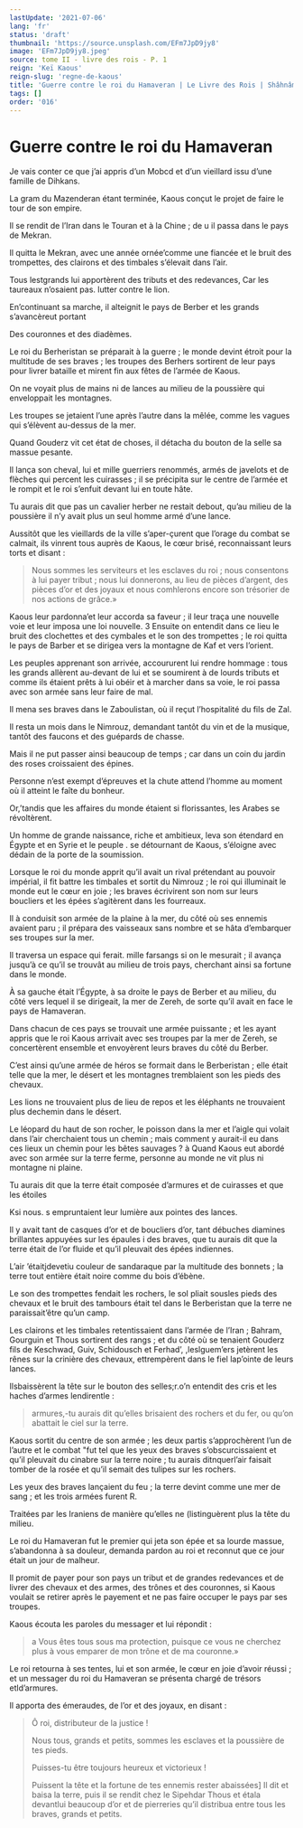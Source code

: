 ```yaml
---
lastUpdate: '2021-07-06'
lang: 'fr'
status: 'draft'
thumbnail: 'https://source.unsplash.com/EFm7JpD9jy8'
image: 'EFm7JpD9jy8.jpeg'
source: tome II - livre des rois - P. 1
reign: 'Keï Kaous'
reign-slug: 'regne-de-kaous'
title: 'Guerre contre le roi du Hamaveran | Le Livre des Rois | Shâhnâmeh'
tags: []
order: '016'
---
```


<!-- LTeX: language=fr -->

# Guerre contre le roi du Hamaveran

Je vais conter ce que j’ai appris d’un Mobcd et d’un vieillard issu d’une famille de Dihkans.

La gram du Mazenderan étant terminée, Kaous conçut le projet de faire le tour de son empire.

Il se rendit de l’Iran dans le Touran et à la Chine ; de u il passa dans le pays de Mekran.

Il quitta le Mekran, avec une année ornée’comme une fiancée et le bruit des trompettes, des clairons et des timbales s’élevait dans l’air.

Tous lestgrands lui apportèrent des tributs et des redevances, Car les taureaux n’osaient pas. lutter contre le lion.

En’continuant sa marche, il alteignit le pays de Berber et les grands s’avancèreut portant

Des couronnes et des diadèmes.

Le roi du Berheristan se préparait à la guerre ; le monde devint étroit pour la multitude de ses braves ; les troupes des Berhers sortirent de leur pays pour livrer bataille et mirent fin aux fêtes de l’armée de Kaous.

On ne voyait plus de mains ni de lances au milieu de la poussière qui enveloppait les montagnes.

Les troupes se jetaient l’une après l’autre dans la mêlée, comme les vagues qui s’élèvent au-dessus de la mer.

Quand Gouderz vit cet état de choses, il détacha du bouton de la selle sa massue pesante.

Il lança son cheval, lui et mille guerriers renommés, armés de javelots et de flèches qui percent les cuirasses ; il se précipita sur le centre de l’armée et le rompit et le roi s’enfuit devant lui en toute hâte.

Tu aurais dit que pas un cavalier herber ne restait debout, qu’au milieu de la poussière il n’y avait plus un seul homme armé d’une lance.

Aussitôt que les vieillards de la ville s’aper-çurent que l’orage du combat se calmait, ils vinrent tous auprès de Kaous, le cœur brisé, reconnaissant leurs torts et disant :

> Nous sommes les serviteurs et les esclaves du roi ; nous consentons à lui payer tribut ; nous lui donnerons, au lieu de pièces d’argent, des pièces d’or et des joyaux et nous comhlerons encore son trésorier de nos actions de grâce.»

Kaous leur pardonna’et leur accorda sa faveur ; il leur traça une nouvelle voie et leur imposa une loi nouvelle. 
 3 Ensuite on entendit dans ce lieu le bruit des clochettes et des cymbales et le son des trompettes ; le roi quitta le pays de Barber et se dirigea vers la montagne de Kaf et vers l’orient.

Les peuples apprenant son arrivée, accoururent lui rendre hommage : tous les grands allèrent au-devant de lui et se soumirent à de lourds tributs et comme ils étaient prêts à lui obéir et à marcher dans sa voie, le roi passa avec son armée sans leur faire de mal.

Il mena ses braves dans le Zaboulistan, où il reçut l’hospitalité du fils de Zal.

Il resta un mois dans le Nimrouz, demandant tantôt du vin et de la musique, tantôt des faucons et des guépards de chasse.

Mais il ne put passer ainsi beaucoup de temps ; car dans un coin du jardin des roses croissaient des épines.

Personne n’est exempt d’épreuves et la chute attend l’homme au moment où il atteint le faîte du bonheur.

Or,’tandis que les affaires du monde étaient si florissantes, les Arabes se révoltèrent.

Un homme de grande naissance, riche et ambitieux, leva son étendard en Égypte et en Syrie et le peuple .
se détournant de Kaous, s’éloigne avec dédain de la porte de la soumission.

Lorsque le roi du monde apprit qu’il avait un rival prétendant au pouvoir impérial, il fit battre les timbales et sortit du Nimrouz ; le roi qui illuminait le monde eut le cœur en joie ; les braves écrivirent son nom sur leurs boucliers et les épées s’agitèrent dans les fourreaux.

Il à conduisit son armée de la plaine à la mer, du côté où ses ennemis avaient paru ; il prépara des vaisseaux sans nombre et se hâta d’embarquer ses troupes sur la mer.

Il traversa un espace qui ferait. mille farsangs si on le mesurait ; il avança jusqu’à ce qu’il se trouvât au milieu de trois pays, cherchant ainsi sa fortune dans le monde.

À sa gauche était l’Égypte, à sa droite le pays de Berber et au milieu, du côté vers lequel il se dirigeait, la mer de Zereh, de sorte qu’il avait en face le pays de Hamaveran.

Dans chacun de ces pays se trouvait une armée puissante ; et les ayant appris que le roi Kaous arrivait avec ses troupes par la mer de Zereh, se concertèrent ensemble et envoyèrent leurs braves du côté du Berber.

C’est ainsi qu’une armée de héros se formait dans le Berberistan ; elle était telle que la mer, le désert et les montagnes tremblaient son les pieds des chevaux.

Les lions ne trouvaient plus de lieu de repos et les éléphants ne trouvaient plus dechemin dans le désert.

Le léopard du haut de son rocher, le poisson dans la mer et l’aigle qui volait dans l’air cherchaient tous un chemin ; mais comment y aurait-il eu dans ces lieux un chemin pour les bêtes sauvages ? à Quand Kaous eut abordé avec son armée sur la terre ferme, personne au monde ne vit plus ni montagne ni plaine.

Tu aurais dit que la terre était composée d’armures et de cuirasses et que les étoiles

Ksi nous. s empruntaient leur lumière aux pointes des lances.

Il y avait tant de casques d’or et de boucliers d’or, tant débuches diamines brillantes appuyées sur les épaules i des braves, que tu aurais dit que la terre était de l’or fluide et qu’il pleuvait des épées indiennes.

L’air ’étaitjdevetiu couleur de sandaraque par la multitude des bonnets ; la terre tout entière était noire comme du bois d’ébène.

Le son des trompettes fendait les rochers, le sol pliait sousles pieds des chevaux et le bruit des tambours était tel dans le Berberistan que la terre ne paraissait’être qu’un camp.

Les clairons et les timbales retentissaient dans l’armée de l’Iran ; Bahram, Gourguin et Thous sortirent des rangs ; et du côté où se tenaient Gouderz fils de Keschwad, Guiv, Schidousch et Ferhad’, ,leslguem’ers jetèrent les rênes sur la crinière des chevaux, ettrempèrent dans le fiel lap’ointe de leurs lances.

Ilsbaissèrent la tête sur le bouton des selles;r.o’n entendit des cris et les haches d’armes lendirentle :

> armures,-tu aurais dit qu’elles brisaient des rochers et du fer, ou qu’on abattait le ciel sur la terre.

Kaous sortit du centre de son armée ; les deux partis s’approchèrent l’un de l’autre et le combat "fut tel que les yeux des braves s’obscurcissaient et qu’il pleuvait du cinabre sur la terre noire ; tu aurais ditnquerl’air faisait tomber de la rosée et qu’il semait des tulipes sur les rochers.

Les yeux des braves lançaient du feu ; la terre devint comme une mer de sang ; et les trois armées furent R.

Traitées par les Iraniens de manière qu’elles ne (listinguèrent plus la tête du milieu.

Le roi du Hamaveran fut le premier qui jeta son épée et sa lourde massue, s’abandonna à sa douleur, demanda pardon au roi et reconnut que ce jour était un jour de malheur.

Il promit de payer pour son pays un tribut et de grandes redevances et de livrer des chevaux et des armes, des trônes et des couronnes, si Kaous voulait se retirer après le payement et ne pas faire occuper le pays par ses troupes.

Kaous écouta les paroles du messager et lui répondit :

> a Vous êtes tous sous ma protection, puisque ce vous ne cherchez plus à vous emparer de mon trône et de ma couronne.»

Le roi retourna à ses tentes, lui et son armée, le cœur en joie d’avoir réussi ; et un messager du roi du Hamaveran se présenta chargé de trésors etld’armures.

Il apporta des émeraudes, de l’or et des joyaux, en disant :

> Ô roi, distributeur de la justice !
>
> Nous tous, grands et petits, sommes les esclaves et la poussière de tes pieds.
>
> Puisses-tu être toujours heureux et victorieux !
>
> Puissent la tête et la fortune de tes ennemis rester abaissées] Il dit et baisa la terre, puis il se rendit chez le Sipehdar Thous et étala devantlui beaucoup d’or et de pierreries qu’il distribua entre tous les braves, grands et petits.
